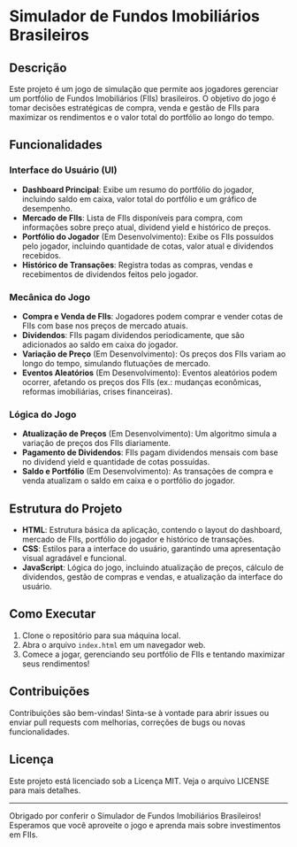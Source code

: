 # Simulador de Fundos Imobiliários Brasileiros

## Descrição

Este projeto é um jogo de simulação que permite aos jogadores gerenciar um portfólio de Fundos Imobiliários (FIIs) brasileiros. O objetivo do jogo é tomar decisões estratégicas de compra, venda e gestão de FIIs para maximizar os rendimentos e o valor total do portfólio ao longo do tempo.

## Funcionalidades

### Interface do Usuário (UI)
- **Dashboard Principal**: Exibe um resumo do portfólio do jogador, incluindo saldo em caixa, valor total do portfólio e um gráfico de desempenho.
- **Mercado de FIIs**: Lista de FIIs disponíveis para compra, com informações sobre preço atual, dividend yield e histórico de preços.
- **Portfólio do Jogador** (Em Desenvolvimento): Exibe os FIIs possuídos pelo jogador, incluindo quantidade de cotas, valor atual e dividendos recebidos.
- **Histórico de Transações**: Registra todas as compras, vendas e recebimentos de dividendos feitos pelo jogador.

### Mecânica do Jogo
- **Compra e Venda de FIIs**: Jogadores podem comprar e vender cotas de FIIs com base nos preços de mercado atuais.
- **Dividendos**: FIIs pagam dividendos periodicamente, que são adicionados ao saldo em caixa do jogador.
- **Variação de Preço** (Em Desenvolvimento): Os preços dos FIIs variam ao longo do tempo, simulando flutuações de mercado.
- **Eventos Aleatórios** (Em Desenvolvimento): Eventos aleatórios podem ocorrer, afetando os preços dos FIIs (ex.: mudanças econômicas, reformas imobiliárias, crises financeiras).

### Lógica do Jogo
- **Atualização de Preços** (Em Desenvolvimento): Um algoritmo simula a variação de preços dos FIIs diariamente. 
- **Pagamento de Dividendos**: FIIs pagam dividendos mensais com base no dividend yield e quantidade de cotas possuídas.
- **Saldo e Portfólio** (Em Desenvolvimento): As transações de compra e venda atualizam o saldo em caixa e o portfólio do jogador.

## Estrutura do Projeto

- **HTML**: Estrutura básica da aplicação, contendo o layout do dashboard, mercado de FIIs, portfólio do jogador e histórico de transações.
- **CSS**: Estilos para a interface do usuário, garantindo uma apresentação visual agradável e funcional.
- **JavaScript**: Lógica do jogo, incluindo atualização de preços, cálculo de dividendos, gestão de compras e vendas, e atualização da interface do usuário.

## Como Executar

1. Clone o repositório para sua máquina local.
2. Abra o arquivo `index.html` em um navegador web.
3. Comece a jogar, gerenciando seu portfólio de FIIs e tentando maximizar seus rendimentos!

## Contribuições

Contribuições são bem-vindas! Sinta-se à vontade para abrir issues ou enviar pull requests com melhorias, correções de bugs ou novas funcionalidades.

## Licença

Este projeto está licenciado sob a Licença MIT. Veja o arquivo LICENSE para mais detalhes.

---

Obrigado por conferir o Simulador de Fundos Imobiliários Brasileiros! Esperamos que você aproveite o jogo e aprenda mais sobre investimentos em FIIs.